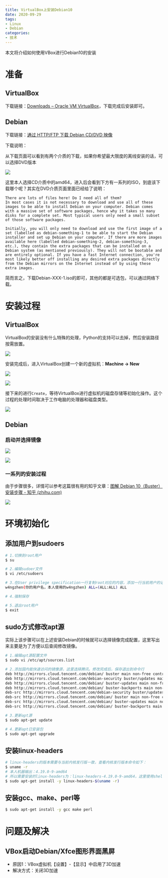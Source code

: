 ```yaml
---
title: VirtualBox上安装Debian10
date: 2020-09-29
tags:
- Linux
- Debian
categories: 
- 技术
---
```


本文将介绍如何使用VBox进行Debian10的安装
<!-- more -->
# 准备

## VirtualBox

下载链接：[Downloads – Oracle VM VirtualBox](https://www.virtualbox.org/wiki/Downloads)，下载完成后安装即可。

## Debian

下载链接：[通过 HTTP/FTP 下载 Debian CD/DVD 映像](https://www.debian.org/CD/http-ftp/#stable)

下载说明：

从下载页面可以看到有两个介质的下载，如果你希望最大限度的离线安装的话，可以选择DVD版本

![](https://res.zhen.blog/images/post/2020-09-29-install-debian/download-debian.png)

这里本人选择CD介质中的amd64，进入后会看到下方有一系列的ISO，到底该下载哪个呢？其实在DVD介质页面里面已经给了说明：

```
There are lots of files here! Do I need all of them?
In most cases it is not necessary to download and use all of these images to be able to install Debian on your computer. Debian comes with a massive set of software packages, hence why it takes so many disks for a complete set. Most typical users only need a small subset of those software packages.

Initially, you will only need to download and use the first image of a set (labelled as debian-something-1 to be able to start the Debian installer and set up Debian on your computer. If there are more images available here (labelled debian-something-2, debian-something-3, etc.), they contain the extra packages that can be installed on a Debian system (as mentioned previously). They will not be bootable and are entirely optional. If you have a fast Internet connection, you're most likely better off installing any desired extra packages directly from the Debian mirrors on the Internet instead of by using these extra images.
```

简而言之，下载Debian-XXX-1.iso的即可，其他的都是可选包，可以通过网络下载。

# 安装过程

## VirtualBox

VirtualBox的安装没有什么特殊的处理，Python的支持可以去掉，然后安装路径按需放置。

![](https://res.zhen.blog/images/post/2020-09-29-install-debian/install-vbox.png)

安装完成后，进入VirtualBox创建一个新的虚拟机：**Machine -> New**

![](https://res.zhen.blog/images/post/2020-09-29-install-debian/new-vm.png)

![](https://res.zhen.blog/images/post/2020-09-29-install-debian/new-vm-disk.png)

接下来的进行`Create`，等待VirtualBox进行虚拟机的磁盘存储等初始化操作。这个过程的处理时间取决于工作电脑的处理器和磁盘类型。

![](https://res.zhen.blog/images/post/2020-09-29-install-debian/create-over.png)

## Debian

### 启动并选择镜像

![](https://res.zhen.blog/images/post/2020-09-29-install-debian/pre-choose-image.png)

![](https://res.zhen.blog/images/post/2020-09-29-install-debian/choose-image.png)

### 一系列的安装过程

由于步骤很多，详情可以参考这篇很有用的知乎文章：[图解 Debian 10（Buster）安装步骤 - 知乎 (zhihu.com)](https://zhuanlan.zhihu.com/p/73122221)

![](https://res.zhen.blog/images/post/2020-09-29-install-debian/install-debian-step01.png)

# 环境初始化

## 添加用户到sudoers
```sh
# 1.切换到root用户
$ su

# 2.编辑sudoer文件
$ vi /etc/sudoers

# 3.在User privilege specification一行复制root对应的内容，添加一行当前用户的记录，内容为
w4ngzhen(你的用户名，本人使用的w4ngzhen) ALL=(ALL:ALL) ALL

# 4.强制保存

# 5.退出root用户
$ exit
```

## sudo方式修改apt源

实际上该步骤可以在上述安装Debian的时候就可以选择镜像完成配置，这里写出来主要是为了方便以后查阅修改镜像。

```sh
# 1.编辑apt源配置文件
$ sudo vi /etc/apt/sources.list

# 2.添加国内能快速访问的镜像源，这里选择腾讯。修改完成后，保存退出到命令行
deb http://mirrors.cloud.tencent.com/debian/ buster main non-free contrib
deb http://mirrors.cloud.tencent.com/debian-security buster/updates main
deb http://mirrors.cloud.tencent.com/debian/ buster-updates main non-free contrib
deb http://mirrors.cloud.tencent.com/debian/ buster-backports main non-free contrib
deb-src http://mirrors.cloud.tencent.com/debian-security buster/updates main
deb-src http://mirrors.cloud.tencent.com/debian/ buster main non-free contrib
deb-src http://mirrors.cloud.tencent.com/debian/ buster-updates main non-free contrib
deb-src http://mirrors.cloud.tencent.com/debian/ buster-backports main non-free contrib

# 3.更新apt源
$ sudo apt-get update

# 4.更新apt已安装包
$ sudo apt-get upgrade
```

## 安装linux-headers
```sh
# linux-headers的版本需要与当前内核发行版一致，查看内核发行版本命令如下：
$ uname -r
# 本人机器输出：4.19.0-9-amd64
# 所以需要安装的linux-headers为：linux-headers-4.19.0-9-amd64，这里使用shell命令便捷操作
$ sudo apt-get install -y linux-headers-$(uname -r) 
```

## 安装gcc、make、perl等
```sh
$ sudo apt-get install -y gcc make perl
```

# 问题及解决

## VBox启动Debian/Xfce图形界面黑屏

- 原因1：VBox虚拟机【设置】-【显示】中启用了3D加速
- 解决方式：关闭3D加速
